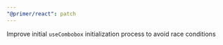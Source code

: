 ```yaml
---
"@primer/react": patch
---
```


Improve initial `useCombobox` initialization process to avoid race conditions
